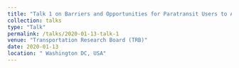 ```yaml
---
title: "Talk 1 on Barriers and Opportunities for Paratransit Users to Adopt On-Demand Micro Transit "
collection: talks
type: "Talk"
permalink: /talks/2020-01-13-talk-1
venue: "Transportation Research Board (TRB)"
date: 2020-01-13
location: " Washington DC, USA"
---
```



